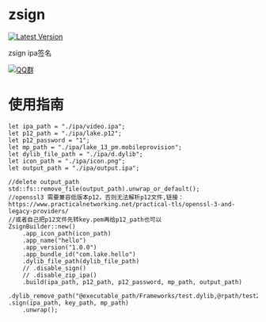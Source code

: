 # zsign
[![Latest Version](https://img.shields.io/crates/v/zsign.svg)](https://crates.io/crates/zsign)

zsign ipa签名

[![QQ群](https://img.shields.io/badge/QQ%E7%BE%A4-799168925-blue)](http://qm.qq.com/cgi-bin/qm/qr?_wv=1027&k=dLoye8pBcO60zGzqLjGO0l-GgMIaf6wQ&authKey=LfxBdZ5A%2F9eWJbKpzTcuWPjmQu5UdIJ3TVTpqRAQYkCID50WLkYoIXcGxGKzupG3&noverify=0&group_code=799168925)

# 使用指南
```
let ipa_path = "./ipa/video.ipa";
let p12_path = "./ipa/lake.p12";
let p12_password = "1";
let mp_path = "./ipa/lake_13_pm.mobileprovision";
let dylib_file_path = "./ipa/d.dylib";
let icon_path = "./ipa/icon.png";
let output_path = "./ipa/output.ipa";

//delete output_path
std::fs::remove_file(output_path).unwrap_or_default();
//openssl3 需要兼容低版本p12，否则无法解析p12文件,链接：https://www.practicalnetworking.net/practical-tls/openssl-3-and-legacy-providers/
//或者自己把p12文件先转key.pem再给p12_path也可以
ZsignBuilder::new()
    .app_icon_path(icon_path)
    .app_name("hello")
    .app_version("1.0.0")
    .app_bundle_id("com.lake.hello")
    .dylib_file_path(dylib_file_path)
    // .disable_sign()
    // .disable_zip_ipa()
    .build(ipa_path, p12_path, p12_password, mp_path, output_path)
    .dylib_remove_path("@executable_path/Frameworks/test.dylib,@rpath/test2.dylib")    .sign(ipa_path, key_path, mp_path)
    .unwrap();
```